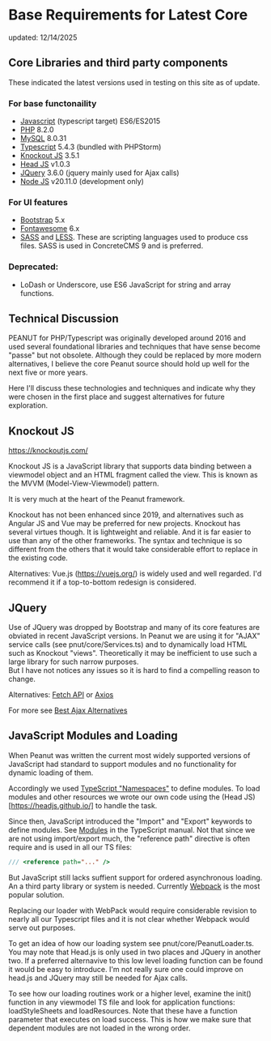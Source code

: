 # Base Requirements for Latest Core

updated: 12/14/2025

## Core Libraries and third party components
These indicated the latest versions used in testing on this site as of update. 

### For base functonaility
- [Javascript](https://developer.mozilla.org/en-US/docs/Web/JavaScript/JavaScript_technologies_overview) (typescript target) ES6/ES2015
- [PHP](https://www.php.net/) 8.2.0
- [MySQL](https://www.mysql.com/) 8.0.31
- [Typescript](https://www.typescriptlang.org/) 5.4.3 (bundled with PHPStorm)
- [Knockout JS](https://www.typescriptlang.org/) 3.5.1
- [Head JS](https://headjs.github.io/) v1.0.3
- [JQuery](https://jquery.com/) 3.6.0  (jquery mainly used for Ajax calls)
- [Node JS](https://nodejs.org/en/) v20.11.0 (development only)

### For UI features
- [Bootstrap](https://getbootstrap.com/) 5.x
- [Fontawesome](https://fontawesome.com/) 6.x
- [SASS](https://sass-lang.com/) and [LESS](https://lesscss.org/). These are scripting languages used to produce
css files. SASS is used in ConcreteCMS 9 and is preferred.

### Deprecated:
- LoDash or Underscore, use ES6 JavaScript for string and array functions.

## Technical Discussion

PEANUT for PHP/Typescript was originally developed around 2016 and used several
foundational libraries and techniques that have sense become "passe" but not
obsolete. Although they could be replaced by more modern alternatives, I believe
the core Peanut source should hold up well for the next five or more years.

Here I'll discuss these technologies and techniques and indicate why they were chosen
in the first place and suggest alternatives for future exploration.

## Knockout JS

https://knockoutjs.com/

Knockout JS is a JavaScript library that supports data binding between a viewmodel object
and an HTML fragment called the view. This is known as the MVVM (Model-View-Viewmodel) pattern.

It is very much at the heart of the Peanut framework.

Knockout has not been enhanced since 2019, and alternatives such as Angular JS and Vue may be
preferred for new projects.  Knockout has several virtues though.  It is lightweight and reliable.
And it is far easier to use than any of the other frameworks.  The syntax and technique is 
so different from the others that it would take considerable effort to replace in the existing code.

Alternatives: Vue.js (https://vuejs.org/) is widely used and well regarded. I'd recommend it if
a top-to-bottom redesign is considered.

## JQuery

Use of JQuery was dropped by Bootstrap and many of its core features are obviated in recent JavaScript
versions.  In Peanut we are using it for "AJAX" service calls (see pnut/core/Services.ts) and to
dynamically load HTML such as Knockout "views".
Theoretically it may be inefficient to use such a large library for such narrow purposes.  
But I have not notices any issues so it is hard to find a compelling reason to change.

Alternatives: [Fetch API](https://developer.mozilla.org/en-US/docs/Web/API/Fetch_API/Using_Fetch]) or 
[Axios](https://axios-http.com/docs/intro)

For more see [Best Ajax Alternatives](https://sourcebae.com/blog/what-are-the-best-alternatives-to-ajax-exploring-the-options/)

## JavaScript Modules and Loading

When Peanut was written the current most widely supported versions of JavaScript had standard to
support modules and no functionality for dynamic loading of them.

Accordingly we used [TypeScript "Namespaces"](https://axios-http.com/docs/intro) to define modules.
To load modules and other resources we wrote our own code using the (Head JS)[https://headjs.github.io/] to handle the task.

Since then, JavaScript introduced the "Import" and "Export" keywords to define modules. 
See [Modules](https://www.typescriptlang.org/docs/handbook/2/modules.html) in the TypeScript
manual.  Not that since we are not using import/export much, the "reference path" directive is 
often require and is used in all our TS files:
````typescript
/// <reference path="..." />
````

But JavaScript still lacks suffient support for ordered asynchronous loading. An a third party library or system
is needed. Currently [Webpack](https://webpack.js.org/) is the most popular solution.

Replacing our loader with WebPack would require considerable revision to nearly all our Typescript files and
it is not clear whether Webpack would serve out purposes.

To get an idea of how our loading system see pnut/core/PeanutLoader.ts. You may note that Head.js is only used
in two places and JQuery in another two.  If a preferred alternavive to this low level 
loading function can be found it would be easy to introduce. I'm not really sure one could improve
on head.js and JQuery may still be needed for Ajax calls.

To see how our loading routines work or a higher level, examine the init() function in any 
viewmodel TS file and look for application functions: loadStyleSheets and loadResources.
Note that these have a function parameter that executes on load success. This is how we
make sure that dependent modules are not loaded in the wrong order.

